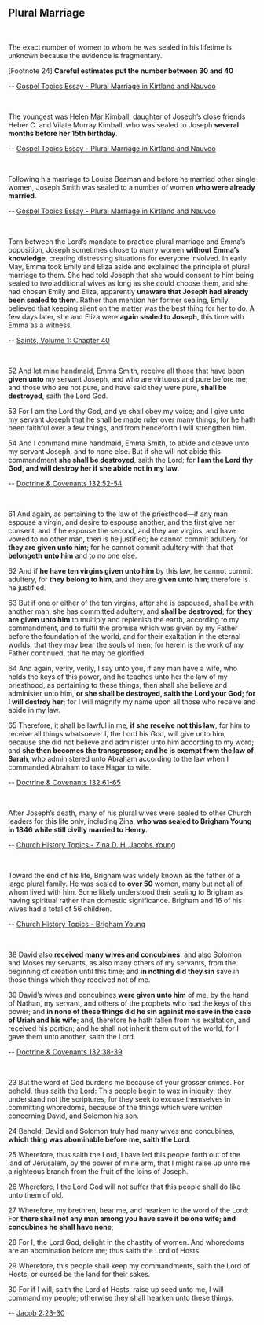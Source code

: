 ## Plural Marriage

<br>

The exact number of women to whom he was sealed in his lifetime is unknown because the evidence is fragmentary. 

[Footnote 24] **Careful estimates put the number between 30 and 40**

-- [Gospel Topics Essay - Plural Marriage in Kirtland and Nauvoo](https://www.churchofjesuschrist.org/study/manual/gospel-topics-essays/plural-marriage-in-kirtland-and-nauvoo)

<br>

The youngest was Helen Mar Kimball, daughter of Joseph’s close friends Heber C. and Vilate Murray Kimball, who was sealed to Joseph **several months before her 15th birthday**.

-- [Gospel Topics Essay - Plural Marriage in Kirtland and Nauvoo](https://www.churchofjesuschrist.org/study/manual/gospel-topics-essays/plural-marriage-in-kirtland-and-nauvoo)

<br>

Following his marriage to Louisa Beaman and before he married other single women, Joseph Smith was sealed to a number of women **who were already married**.

-- [Gospel Topics Essay - Plural Marriage in Kirtland and Nauvoo](https://www.churchofjesuschrist.org/study/manual/gospel-topics-essays/plural-marriage-in-kirtland-and-nauvoo)

<br>

Torn between the Lord’s mandate to practice plural marriage and Emma’s opposition, Joseph sometimes chose to marry women **without Emma’s knowledge**, creating distressing situations for everyone involved. In early May, Emma took Emily and Eliza aside and explained the principle of plural marriage to them. She had told Joseph that she would consent to him being sealed to two additional wives as long as she could choose them, and she had chosen Emily and Eliza, apparently **unaware that Joseph had already been sealed to them**. Rather than mention her former sealing, Emily believed that keeping silent on the matter was the best thing for her to do. A few days later, she and Eliza were **again sealed to Joseph**, this time with Emma as a witness.

-- [Saints, Volume 1: Chapter 40](https://www.churchofjesuschrist.org/study/history/saints-v1/40-united-in-an-everlasting-covenant)

<br>

52 And let mine handmaid, Emma Smith, receive all those that have been **given unto** my servant Joseph, and who are virtuous and pure before me; and those who are not pure, and have said they were pure, **shall be destroyed**, saith the Lord God.

53 For I am the Lord thy God, and ye shall obey my voice; and I give unto my servant Joseph that he shall be made ruler over many things; for he hath been faithful over a few things, and from henceforth I will strengthen him.

54 And I command mine handmaid, Emma Smith, to abide and cleave unto my servant Joseph, and to none else. But if she will not abide this commandment **she shall be destroyed**, saith the Lord; for **I am the Lord thy God, and will destroy her if she abide not in my law**.

-- [Doctrine & Covenants 132:52-54](https://www.churchofjesuschrist.org/study/scriptures/dc-testament/dc/132?lang=eng&verses=52-54#52)

<br>

61 And again, as pertaining to the law of the priesthood—if any man espouse a virgin, and desire to espouse another, and the first give her consent, and if he espouse the second, and they are virgins, and have vowed to no other man, then is he justified; he cannot commit adultery for **they are given unto him**; for he cannot commit adultery with that that **belongeth unto him** and to no one else.

62 And if **he have ten virgins given unto him** by this law, he cannot commit adultery, for **they belong to him**, and they are **given unto him**; therefore is he justified.

63 But if one or either of the ten virgins, after she is espoused, shall be with another man, she has committed adultery, and **shall be destroyed**; for **they are given unto him** to multiply and replenish the earth, according to my commandment, and to fulfil the promise which was given by my Father before the foundation of the world, and for their exaltation in the eternal worlds, that they may bear the souls of men; for herein is the work of my Father continued, that he may be glorified.

64 And again, verily, verily, I say unto you, if any man have a wife, who holds the keys of this power, and he teaches unto her the law of my priesthood, as pertaining to these things, then shall she believe and administer unto him, **or she shall be destroyed, saith the Lord your God; for I will destroy her**; for I will magnify my name upon all those who receive and abide in my law.

65 Therefore, it shall be lawful in me, **if she receive not this law**, for him to receive all things whatsoever I, the Lord his God, will give unto him, because she did not believe and administer unto him according to my word; and **she then becomes the transgressor; and he is exempt from the law of Sarah**, who administered unto Abraham according to the law when I commanded Abraham to take Hagar to wife.

-- [Doctrine & Covenants 132:61-65](https://www.churchofjesuschrist.org/study/scriptures/dc-testament/dc/132?lang=eng&verses=61-65#61)

<br>

After Joseph’s death, many of his plural wives were sealed to other Church leaders for this life only, including Zina, **who was sealed to Brigham Young in 1846 while still civilly married to Henry**.

-- [Church History Topics - Zina D. H. Jacobs Young](https://www.churchofjesuschrist.org/study/history/topics/zina-d-h-young)

<br>

Toward the end of his life, Brigham was widely known as the father of a large plural family. He was sealed to **over 50** women, many but not all of whom lived with him. Some likely understood their sealing to Brigham as having spiritual rather than domestic significance. Brigham and 16 of his wives had a total of 56 children.

-- [Church History Topics - Brigham Young](https://churchofjesuschrist.org/study/history/topics/brigham-young)

<br>

38 David also **received many wives and concubines**, and also Solomon and Moses my servants, as also many others of my servants, from the beginning of creation until this time; and **in nothing did they sin** save in those things which they received not of me.

39 David’s wives and concubines **were given unto him** of me, by the hand of Nathan, my servant, and others of the prophets who had the keys of this power; and **in none of these things did he sin against me save in the case of Uriah and his wife**; and, therefore he hath fallen from his exaltation, and received his portion; and he shall not inherit them out of the world, for I gave them unto another, saith the Lord.

-- [Doctrine & Covenants 132:38-39](https://www.churchofjesuschrist.org/study/scriptures/dc-testament/dc/132?lang=eng&verses=38-39#38)

<br>

23 But the word of God burdens me because of your grosser crimes. For behold, thus saith the Lord: This people begin to wax in iniquity; they understand not the scriptures, for they seek to excuse themselves in committing whoredoms, because of the things which were written concerning David, and Solomon his son.

24 Behold, David and Solomon truly had many wives and concubines, **which thing was abominable before me, saith the Lord**.

25 Wherefore, thus saith the Lord, I have led this people forth out of the land of Jerusalem, by the power of mine arm, that I might raise up unto me a righteous branch from the fruit of the loins of Joseph.

26 Wherefore, I the Lord God will not suffer that this people shall do like unto them of old.

27 Wherefore, my brethren, hear me, and hearken to the word of the Lord: For **there shall not any man among you have save it be one wife; and concubines he shall have none**;

28 For I, the Lord God, delight in the chastity of women. And whoredoms are an abomination before me; thus saith the Lord of Hosts.

29 Wherefore, this people shall keep my commandments, saith the Lord of Hosts, or cursed be the land for their sakes.

30 For if I will, saith the Lord of Hosts, raise up seed unto me, I will command my people; otherwise they shall hearken unto these things.

-- [Jacob 2:23-30](https://www.churchofjesuschrist.org/study/scriptures/bofm/jacob/2?verses=23-30#23)

<br>